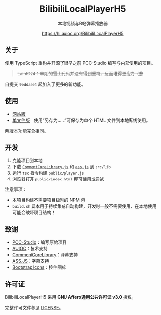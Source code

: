 <h1 align="center">BilibiliLocalPlayerH5</h1>

<div align="center">

本地视频与B站弹幕播放器

<https://hi.auioc.org/BilibiliLocalPlayerH5>

</div>

## 关于

使用 TypeScript 重构并开源了很早之前 PCC-Studio 编写与内部使用的项目。
> ~~LainIO24：早期的雪山代码并没有得到重构，反而堆得更高力（悲~~

自提交 `9eddaae4` 起加入了更多的新功能。

## 使用

- [网站版](https://hi.auioc.org/BilibiliLocalPlayerH5)
- [单文件版](https://hi.auioc.org/BilibiliLocalPlayerH5/aio.html)：使用“另存为……”可保存为单个 HTML 文件到本地离线使用。

两版本功能完全相同。

## 开发

1. 克隆项目到本地
2. 下载 [`CommentCoreLibrary.js`](https://github.com/jabbany/CommentCoreLibrary/raw/19db2962ed0ce637a2b99facdf8634d51bb1b503/dist/CommentCoreLibrary.js) 和 [`ass.js`](https://github.com/weizhenye/ASS/raw/e6a3605a2343655d9ef80bdd7e9fe92f92edca22/dist/ass.js) 到 `src/lib`
3. 运行 `tsc` 指令构建 `public/player.js`
4. 浏览器打开 `public/index.html` 即可使用或调试

注意事项：

- 本项目构建不需要项目级别的 NPM 包
- `build.sh` 脚本用于持续集成自动构建，开发时一般不需要使用，在本地使用可能会破坏项目结构！

## 致谢

- [PCC-Studio](https://www.pccstudio.com)：编写原始项目
- [AUIOC](https://www.auioc.org)：技术支持
- [CommentCoreLibrary](https://github.com/jabbany/CommentCoreLibrary)：弹幕支持
- [ASS.JS](https://github.com/weizhenye/ASS)：字幕支持
- [Bootstrap Icons](https://icons.getbootstrap.com)：控件图标

## 许可证

BilibiliLocalPlayerH5 采用 **GNU Affero通用公共许可证 v3.0** 授权。

完整许可文件参见 [LICENSE](/LICENSE)。
